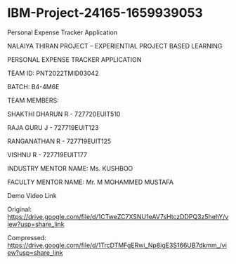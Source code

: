 # IBM-Project-24165-1659939053
Personal Expense Tracker Application

NALAIYA THIRAN PROJECT – EXPERIENTIAL PROJECT BASED LEARNING

PERSONAL EXPENSE TRACKER APPLICATION

TEAM ID: PNT2022TMID03042

BATCH: B4-4M6E

TEAM MEMBERS:

SHAKTHI DHARUN R - 727720EUIT510

RAJA GURU J - 727719EUIT123

RANGANATHAN R - 727719EUIT125

VISHNU R - 727719EUIT177

INDUSTRY MENTOR NAME: Ms. KUSHBOO

FACULTY MENTOR NAME: Mr. M MOHAMMED MUSTAFA

Demo Video Link

Original:
https://drive.google.com/file/d/1CTweZC7XSNU1eAV7sHtczDDPQ3z5hehY/view?usp=share_link

Compressed:
https://drive.google.com/file/d/1TrcDTMFgERwi_Np8igE3S166UB7dkmm_/view?usp=share_link
